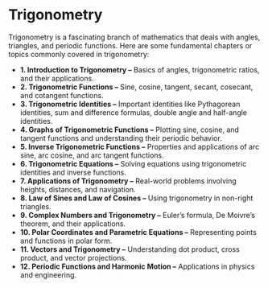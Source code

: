 # Trigonometry
Trigonometry is a fascinating branch of mathematics that deals with angles, triangles, and periodic functions. Here are some fundamental chapters or topics commonly covered in trigonometry:

* **1. Introduction to Trigonometry –** Basics of angles, trigonometric ratios, and their applications.
* **2. Trigonometric Functions –** Sine, cosine, tangent, secant, cosecant, and cotangent functions.
* **3. Trigonometric Identities –** Important identities like Pythagorean identities, sum and difference formulas, double angle and half-angle identities.
* **4. Graphs of Trigonometric Functions –** Plotting sine, cosine, and tangent functions and understanding their periodic behavior.
* **5. Inverse Trigonometric Functions –** Properties and applications of arc sine, arc cosine, and arc tangent functions.
* **6. Trigonometric Equations –** Solving equations using trigonometric identities and inverse functions.
* **7. Applications of Trigonometry –** Real-world problems involving heights, distances, and navigation.
* **8. Law of Sines and Law of Cosines –** Using trigonometry in non-right triangles.
* **9. Complex Numbers and Trigonometry –** Euler’s formula, De Moivre’s theorem, and their applications.
* **10. Polar Coordinates and Parametric Equations –** Representing points and functions in polar form.
* **11. Vectors and Trigonometry –** Understanding dot product, cross product, and vector projections.
* **12. Periodic Functions and Harmonic Motion –** Applications in physics and engineering.
